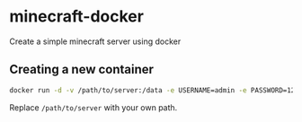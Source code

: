 # minecraft-docker
Create a simple minecraft server using docker

## Creating a new container
```sh
docker run -d -v /path/to/server:/data -e USERNAME=admin -e PASSWORD=1234 -p 25565:25565 -p 3000:80 -e XMS=1024M -e XMX=2048M -e JAR=server.jar froadus/minecraft:latest
```
Replace `/path/to/server` with your own path.
